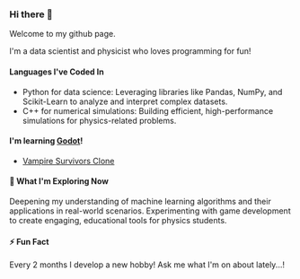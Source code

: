 ### Hi there 👋

Welcome to my github page. 

I'm a data scientist and physicist who loves programming for fun!

#### Languages I've Coded In
- Python for data science: Leveraging libraries like Pandas, NumPy, and Scikit-Learn to analyze and interpret complex datasets.
- C++ for numerical simulations: Building efficient, high-performance simulations for physics-related problems.

#### I'm learning [Godot](https://godotengine.org)!
- [Vampire Survivors Clone](https://github.com/edoardodraetta/ninja_survivors)

#### 🌱 What I'm Exploring Now
Deepening my understanding of machine learning algorithms and their applications in real-world scenarios.
Experimenting with game development to create engaging, educational tools for physics students.

#### ⚡ Fun Fact
Every 2 months I develop a new hobby! Ask me what I'm on about lately...!
